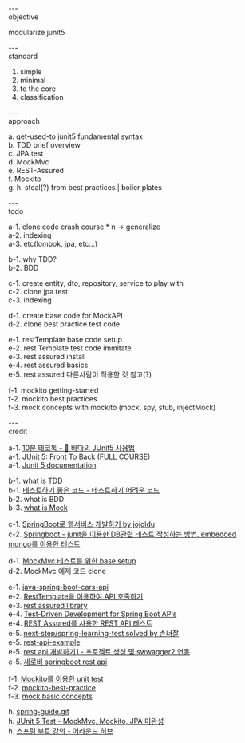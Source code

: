
---\
objective

modularize junit5


---\
standard

1. simple
2. minimal
3. to the core
4. classification


---\
approach

a. get-used-to junit5 fundamental syntax\
b. TDD brief overview\
c. JPA test\
d. MockMvc\
e. REST-Assured\
f. Mockito\
g. 
h. steal(?) from best practices | boiler plates



---\
todo

a-1. clone code crash course * n -> generalize\
a-2. indexing\
a-3. etc(lombok, jpa, etc...)

b-1. why TDD?\
b-2. BDD

c-1. create entity, dto, repository, service to play with\
c-2. clone jpa test\
c-3. indexing

d-1. create base code for MockAPI\
d-2. clone best practice test code 

e-1. restTemplate base code setup\
e-2. rest Template test code immitate\
e-3. rest assured install\
e-4. rest assured basics\
e-5. rest assured 다른사람이 적용한 것 참고(?)

f-1. mockito getting-started\
f-2. mockito best practices\
f-3. mock concepts with mockito (mock, spy, stub, injectMock)


---\
credit

a-1. [10분 테코톡 - 🌊 바다의 JUnit5 사용법](https://www.youtube.com/watch?v=EwI3E9Natcw&ab_channel=%EC%9A%B0%EC%95%84%ED%95%9CTech) \
a-1. [JUnit 5: Front To Back (FULL COURSE)](https://www.youtube.com/watch?v=-RW_hyAtujo&ab_channel=Mannodermaus) \
a-1. [Junit 5 documentation](https://junit.org/junit5/docs/current/user-guide/)  

b-1. what is TDD\
b-1. [테스트하기 좋은 코드 - 테스트하기 어려운 코드](https://jojoldu.tistory.com/674) \
b-2. what is BDD\
b-3. [what is Mock](https://happy-coding-day.tistory.com/entry/Mock-%EA%B0%9D%EC%B2%B4%EB%9E%80-%EB%AC%B4%EC%97%87%EC%9D%BC%EA%B9%8C-%EC%99%9C-%EC%8D%A8%EC%95%BC%EB%90%A0%EA%B9%8C)

c-1. [SpringBoot로 웹서비스 개발하기 by jojoldu](https://github.com/jojoldu/springboot-webservice) \
c-2. [Springboot - junit을 이용한 DB관련 테스트 작성하는 방법, embedded mongo를 이용한 테스트](https://coding-start.tistory.com/323?category=738631)

d-1. [MockMvc 테스트를 위한 base setup](https://github.com/jojoldu/springboot-webservice) \
d-2. MockMvc 예제 코드 clone

e-1. [java-spring-boot-cars-api](https://github.dev/ro6ley/java-spring-boot-cars-api) \
e-2. [RestTemplate을 이용하여 API 호출하기](https://minkwon4.tistory.com/178) \
e-3. [rest assured library](https://github.com/rest-assured/rest-assured) \
e-4. [Test-Driven Development for Spring Boot APIs](https://stackabuse.com/test-driven-development-for-spring-boot-apis/) \
e-4. [REST Assured를 사용한 REST API 테스트](https://beenlife.tistory.com/34) \
e-5. [next-step/spring-learning-test solved by 손너잘](https://github.dev/bperhaps/spring-learning-test/tree/mvc-minsung) \
e-5. [rest-api-example](https://github.dev/sunghs/rest-api-example) \
e-5. [rest api 개발하기1 - 프로젝트 생성 및 swwagger2 연동](https://sunghs.tistory.com/117) \
e-5. [새로비 springboot rest api](https://engkimbs.tistory.com/category/Spring/Spring%20Rest%20API)

f-1. [Mockito를 이용한 unit test](https://www.crocus.co.kr/1556?category=395790) \
f-2. [mockito-best-practice](https://codechacha.com/ko/mockito-best-practice/) \
f-3. [mock basic concepts](https://effortguy.tistory.com/141)

h. [spring-guide.git](https://github.com/cheese10yun/spring-guide/blob/master/docs/test-guide.md) \
h. [JUnit 5 Test - MockMvc, Mockito, JPA 미완성](https://theheydaze.tistory.com/218?category=935990) \
h. [스프링 부트 강의 - 어라운드 허브](https://www.youtube.com/watch?v=rHJgMRimJ4Y&list=PLlTylS8uB2fBOi6uzvMpojFrNe7sRmlzU&index=1&ab_channel=%EC%96%B4%EB%9D%BC%EC%9A%B4%EB%93%9C%ED%97%88%EB%B8%8C%EC%8A%A4%ED%8A%9C%EB%94%94%EC%98%A4-AroundHubStudio)